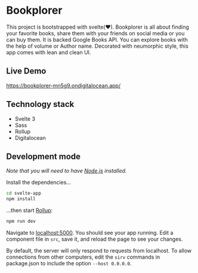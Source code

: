 # Bookplorer

This project is bootstrapped with svelte(❤). Bookplorer is all about finding your favorite books, share them with your friends on social media or you can buy them. It is backed Google Books API. You can explore books with the help of volume or Author name. Decorated with neumorphic style, this app comes with lean and clean UI.

## Live Demo

https://bookplorer-mn5g9.ondigitalocean.app/

## Technology stack

- Svelte 3
- Sass
- Rollup
- Digitalocean

## Development mode

*Note that you will need to have [Node.js](https://nodejs.org) installed.*

Install the dependencies...

```bash
cd svelte-app
npm install
```

...then start [Rollup](https://rollupjs.org):

```bash
npm run dev
```

Navigate to [localhost:5000](http://localhost:5000). You should see your app running. Edit a component file in `src`, save it, and reload the page to see your changes.

By default, the server will only respond to requests from localhost. To allow connections from other computers, edit the `sirv` commands in package.json to include the option `--host 0.0.0.0`.
